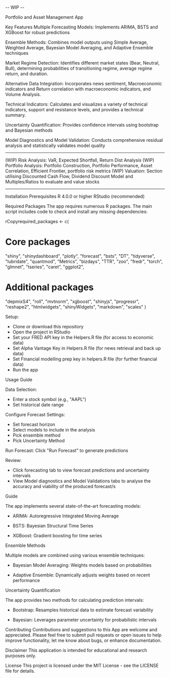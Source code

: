 -- WIP --

Portfolio and Asset Management App

Key Features
Multiple Forecasting Models: Implements ARIMA, BSTS and XGBoost for robust predictions

Ensemble Methods: Combines model outputs using Simple Average, Weighted Average, Bayesian Model Averaging, and Adaptive Ensemble techniques 

Market Regime Detection: Identifies different market states (Bear, Neutral, Bull), determining probabilities of transitioning regime, average regime return, and duration. 

Alternative Data Integration: Incorporates news sentiment, Macroeconomic indicators and Return correlation with macroeconomic indicators, and Volume Analysis.

Technical Indicators: Calculates and visualizes a variety of technical indicators, support and resistance levels, and provides a technical summary.

Uncertainty Quantification: Provides confidence intervals using bootstrap and Bayesian methods

Model Diagnostics and Model Validation: Conducts comprehensive residual analysis and statistically validates model quality

--------------------------------------------------------------------------------------------------------------------------------------
(WIP) Risk Analysis: VaR, Expected Shortfall, Return Dist Analysis
(WIP) Portfolio Analysis: Portfolio Construction, Portfolio Performance, Asset Correlation, Efficient Frontier, portfolio risk metrics
(WIP) Valuation: Section utilising Discounted Cash Flow, Dividend Discount Model and Multiples/Ratios to evaluate and value stocks

---------------------------------------------------------------------------------------------------------------------------------------

Installation
Prerequisites
R 4.0.0 or higher RStudio (recommended)

Required Packages
The app requires numerous R packages. The main script includes code to check and install any missing dependencies:

rCopyrequired_packages <- c(
  # Core packages
 "shiny", "shinydashboard", "plotly", "forecast", "bsts", "DT", 
  "tidyverse", "lubridate", "quantmod", "Metrics", "bizdays", "TTR", 
  "zoo", "fredr", "torch", "glmnet", "tseries", "caret", "ggplot2", 
  # Additional packages
  "depmixS4", "roll", "mvtnorm", "xgboost", "shinyjs", "progressr",
  "reshape2", "htmlwidgets", "shinyWidgets", "markdown", "scales"
)

Setup:
- Clone or download this repository
- Open the project in RStudio
- Set your FRED API key in the Helpers.R file (for access to economic data)
- Set Alpha Vantage Key in Helpers.R file (for news retrieval and back up data)
- Set Financial modelling prep key in helpers.R file (for further financial data)
- Run the app
  
Usage Guide

Data Selection:
- Enter a stock symbol (e.g., "AAPL")
- Set historical date range
  
Configure Forecast Settings:
- Set forecast horizon
- Select models to include in the analysis
- Pick ensemble method
- Pick Uncertainty Method

  
Run Forecast:
Click "Run Forecast" to generate predictions

Review:
- Click forecasting tab to view forecast predictions and uncertainty intervals
- View Model diagnostics and Model Validations tabs to analyse the accuracy and viability of the produced forecast/s


Guide

The app implements several state-of-the-art forecasting models:

- ARIMA: Autoregressive Integrated Moving Average

- BSTS: Bayesian Structural Time Series

- XGBoost: Gradient boosting for time series

Ensemble Methods

Multiple models are combined using various ensemble techniques:

- Bayesian Model Averaging: Weights models based on probabilities

- Adaptive Ensemble: Dynamically adjusts weights based on recent performance

Uncertainty Quantification

The app provides two methods for calculating prediction intervals:

- Bootstrap: Resamples historical data to estimate forecast variability

- Bayesian: Leverages parameter uncertainty for probabilistic intervals

Contributing
Contributions and suggestions to this App are welcome and appreciated. Please feel free to submit pull requests or open issues to help improve functionality, let me know about bugs, or enhance documentation.

Disclaimer
This application is intended for educational and research purposes only. 

License
This project is licensed under the MIT License - see the LICENSE file for details.
